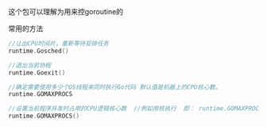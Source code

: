 

这个包可以理解为用来控goroutine的

常用的方法

```go
//让出CPU时间片，重新等待安排任务
runtime.Gosched()

//退出当前协程
runtime.Goexit()

//确定需要使用多少个OS线程来同时执行Go代码 默认值是机器上的CPU核心数。
runtime.GOMAXPROCS

//设置当前程序并发时占用的CPU逻辑核心数  //例如用核执行  即： runtime.GOMAXPROCS(1)
runtime.GOMAXPROCS()
```





